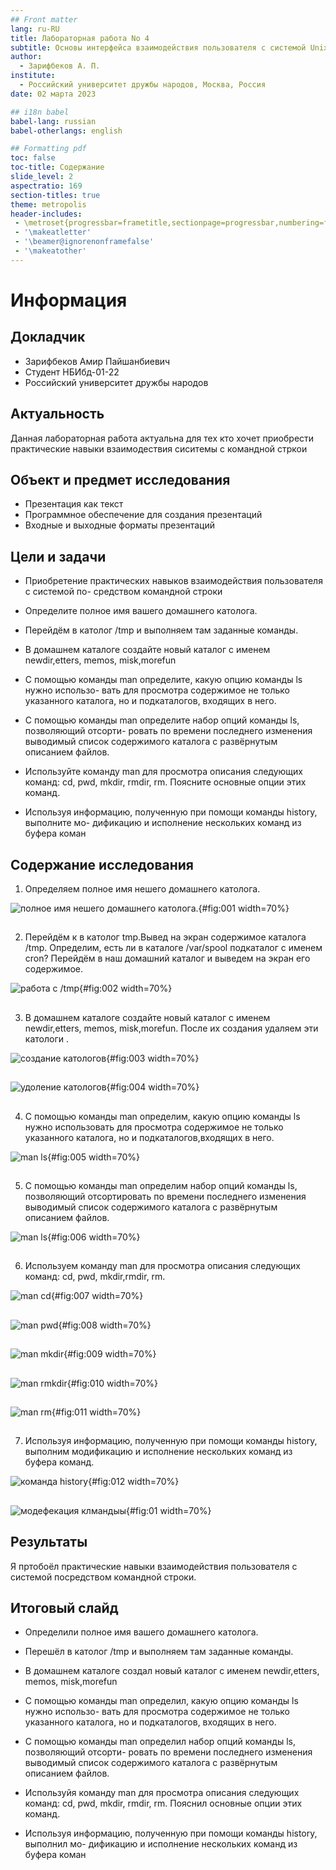 ```yaml
---
## Front matter
lang: ru-RU
title: Лабораторная работа No 4
subtitle: Основы интерфейса взаимодействия пользователя с системой Unix на уровне командной строки
author:
  - Зарифбеков А. П.
institute:
  - Российский университет дружбы народов, Москва, Россия
date: 02 марта 2023

## i18n babel
babel-lang: russian
babel-otherlangs: english

## Formatting pdf
toc: false
toc-title: Содержание
slide_level: 2
aspectratio: 169
section-titles: true
theme: metropolis
header-includes:
 - \metroset{progressbar=frametitle,sectionpage=progressbar,numbering=fraction}
 - '\makeatletter'
 - '\beamer@ignorenonframefalse'
 - '\makeatother'
---
```


# Информация

## Докладчик

  * Зарифбеков Амир Пайшанбиевич
  *  Студент НБИбд-01-22
  * Российский университет дружбы народов


## Актуальность

Данная лабораторная работа актуальна для тех кто хочет приобрести практические навыки взаимодествия сиситемы с командной стркои

## Объект и предмет исследования

- Презентация как текст
- Программное обеспечение для создания презентаций
- Входные и выходные форматы презентаций

## Цели и задачи

- Приобретение практических навыков взаимодействия пользователя с системой по-
средством командной строки

- Определите полное имя вашего домашнего католога.

- Перейдём в католог /tmp и выполняем там заданные команды.

- В домашнем каталоге создайте новый каталог с именем newdir,etters, memos, misk,morefun

- С помощью команды man определите, какую опцию команды ls нужно использо-
вать для просмотра содержимое не только указанного каталога, но и подкаталогов,
входящих в него.

- С помощью команды man определите набор опций команды ls, позволяющий отсорти-
ровать по времени последнего изменения выводимый список содержимого каталога
с развёрнутым описанием файлов.

- Используйте команду man для просмотра описания следующих команд: cd, pwd, mkdir,
rmdir, rm. Поясните основные опции этих команд.

- Используя информацию, полученную при помощи команды history, выполните мо-
дификацию и исполнение нескольких команд из буфера коман

## Содержание исследования

1. Определяем полное имя нешего домашнего католога.

![полное имя нешего домашнего католога.](image/1.png){#fig:001 width=70%}

##

2. Перейдём к в католог tmp.Вывед на экран содержимое каталога /tmp. Определим, есть ли в каталоге /var/spool подкаталог с именем cron? Перейдём в наш домашний каталог и выведем на экран его содержимое.

![работа с /tmp](image/2.png){#fig:002 width=70%}

##

3. В домашнем каталоге создайте новый каталог с именем newdir,etters, memos, misk,morefun. После их создания удаляем эти катологи .

![создание катологов](image/3.png){#fig:003 width=70%}

## 

![удоление катологов](image/4.png){#fig:004 width=70%}

##

4. С помощью команды man определим, какую опцию команды ls нужно использовать для просмотра содержимое не только указанного каталога, но и подкаталогов,входящих в него.

![man ls](image/5.png){#fig:005 width=70%}

##

5. С помощью команды man определим набор опций команды ls, позволяющий отсортировать по времени последнего изменения выводимый список содержимого каталога с развёрнутым описанием файлов.

![man ls](image/6.png){#fig:006 width=70%} 

##

6. Используем команду man для просмотра описания следующих команд: cd, pwd, mkdir,rmdir, rm. 

![man cd](image/7.png){#fig:007 width=70%} 

##

![man pwd](image/8.png){#fig:008 width=70%} 

##

![man mkdir](image/9.png){#fig:009 width=70%}

##

![man rmkdir](image/10.png){#fig:010 width=70%} 

##

![man rm](image/11.png){#fig:011 width=70%} 
 
##
 
 
7. Используя информацию, полученную при помощи команды history, выполним модификацию и исполнение нескольких команд из буфера команд.

![команда history](image/12.png){#fig:012 width=70%} 

##

![модефекация клмандыы](image/13.png){#fig:01 width=70%} 

## Результаты

Я пртобоёл практические навыки взаимодействия пользователя с системой посредством командной строки.

## Итоговый слайд

- Определили полное имя вашего домашнего католога.

- Перешёл в католог /tmp и выполняем там заданные команды.

- В домашнем каталоге создал новый каталог с именем newdir,etters, memos, misk,morefun

- С помощью команды man определил, какую опцию команды ls нужно использо-
вать для просмотра содержимое не только указанного каталога, но и подкаталогов,
входящих в него.

- С помощью команды man определил набор опций команды ls, позволяющий отсорти-
ровать по времени последнего изменения выводимый список содержимого каталога
с развёрнутым описанием файлов.

- Используйя команду man для просмотра описания следующих команд: cd, pwd, mkdir,
rmdir, rm. Пояснил основные опции этих команд.

- Используя информацию, полученную при помощи команды history, выполнил мо-
дификацию и исполнение нескольких команд из буфера коман

